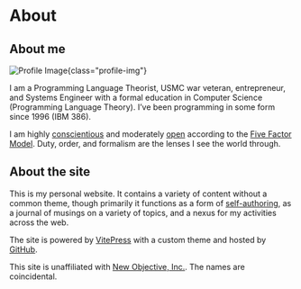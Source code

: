 # About

## About me

![Profile Image](/images/profile/profile-ghibli.png){class="profile-img"}

I am a Programming Language Theorist, USMC war veteran, entrepreneur, and Systems Engineer with a formal education in Computer Science (Programming Language Theory).
I’ve been programming in some form since 1996 (IBM 386).

I am highly [conscientious](https://www.youtube.com/watch?v=q15eTySnWxc) and moderately
[open](https://www.youtube.com/watch?v=qRFxulvRC7I) according to the [Five Factor Model](https://en.wikipedia.org/wiki/Big_Five_personality_traits).
Duty, order, and formalism are the lenses I see the world through.

## About the site

This is my personal website. It contains a variety of content without a common theme,
though primarily it functions as a form of [self-authoring](https://youtu.be/qa9u5t3C0AI),
as a journal of musings on a variety of topics, and a nexus for my activities across the web.

The site is powered by [VitePress](https://vitepress.dev/) with a custom theme and hosted by [GitHub](https://github.com/thenewobjective/thenewobjective.github.io).

This site is unaffiliated with [New Objective, Inc.](http://www.newobjective.com/). The names are coincidental.

<style>
    .profile-img {
        float: left;
        margin: 0 1em 1em 0;
        width: 200px;
    }

    #about-the-site {
        clear: left;
    }
</style>
